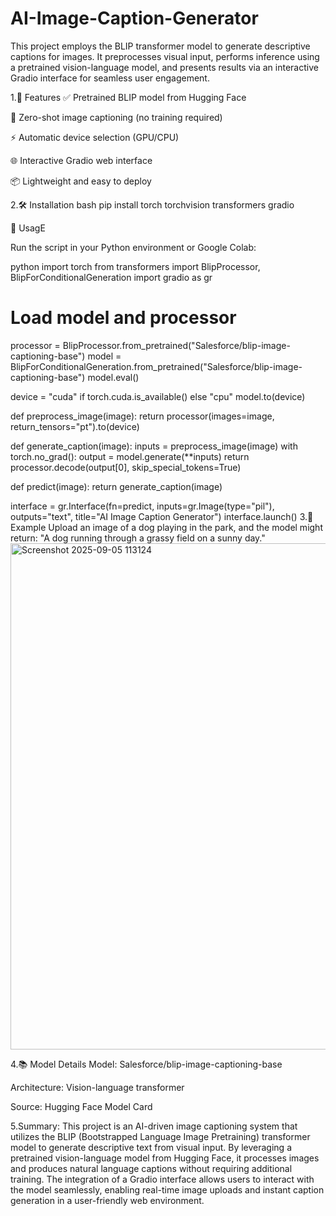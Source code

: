 # AI-Image-Caption-Generator
This project employs the BLIP transformer model to generate descriptive captions for images. It preprocesses visual input, performs inference using a pretrained vision-language model, and presents results via an interactive Gradio interface for seamless user engagement.

1.🚀 Features
✅ Pretrained BLIP model from Hugging Face

🧠 Zero-shot image captioning (no training required)

⚡ Automatic device selection (GPU/CPU)

🌐 Interactive Gradio web interface

📦 Lightweight and easy to deploy

2.🛠️ Installation
bash
pip install torch torchvision transformers gradio

📸 UsagE

Run the script in your Python environment or Google Colab:

python
import torch
from transformers import BlipProcessor, BlipForConditionalGeneration
import gradio as gr

# Load model and processor
processor = BlipProcessor.from_pretrained("Salesforce/blip-image-captioning-base")
model = BlipForConditionalGeneration.from_pretrained("Salesforce/blip-image-captioning-base")
model.eval()

device = "cuda" if torch.cuda.is_available() else "cpu"
model.to(device)

def preprocess_image(image):
    return processor(images=image, return_tensors="pt").to(device)

def generate_caption(image):
    inputs = preprocess_image(image)
    with torch.no_grad():
        output = model.generate(**inputs)
    return processor.decode(output[0], skip_special_tokens=True)

def predict(image):
    return generate_caption(image)

interface = gr.Interface(fn=predict, inputs=gr.Image(type="pil"), outputs="text", title="AI Image Caption Generator")
interface.launch()
3.🧪 Example
  Upload an image of a dog playing in the park, and the model might return: "A dog running through a grassy field on a sunny day."
  <img width="1633" height="810" alt="Screenshot 2025-09-05 113124" src="https://github.com/user-attachments/assets/5805e1f9-1fe2-4d9b-966a-0cd5c437a328" />


4.📚 Model Details
  Model: Salesforce/blip-image-captioning-base

  Architecture: Vision-language transformer

  Source: Hugging Face Model Card
  
5.Summary:
This project is an AI-driven image captioning system that utilizes the BLIP (Bootstrapped Language Image Pretraining) transformer model to generate descriptive text from visual input. By leveraging a pretrained vision-language model from Hugging Face, it processes images and produces natural language captions without requiring additional training. The integration of a Gradio interface allows users to interact with the model seamlessly, enabling real-time image uploads and instant caption generation in a user-friendly web environment.
